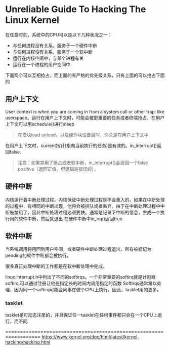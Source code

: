 # Unreliable Guide To Hacking The Linux Kernel
 
在任意时刻，系统中的CPU可以是以下几种状况之一：
+ 与任何进程没有关系，服务于一个硬件中断
+ 与任何进程没有关系，服务于一个软中断
+ 运行在内核空间中，与某个进程有关
+ 运行在一个进程的用户空间中
  
下面两个可以互相抢占，而上面的有严格的优先级关系，只有上面的可以抢占下面的

## 用户上下文
User context is when you are coming in from a system call or other trap: like userspace。运行在用户上下文时，可能会被更重要的任务或者终端抢占。在用户上下文可以用schedule()进行sleep
> 在模块load unload，以及操作块设备层时，你总是在用户上下文中

在用户上下文时，current指针(指向当前执行的任务)是有效的。in_interrupt()返回false.
> 注意：如果禁用了抢占或者软中断，in_interrupt()会返回一个false positive（返回正值，但逻辑是错误的）。

## 硬件中断
内核运行着中断处理过程。内核保证中断处理过程是不会重入的，如果在中断处理的过程中，有相同的中断出现，他将会被排队或者丢弃。由于在中断处理过程中中断被禁用了，因此中断处理过程必须要快。通常是记录下中断的信息，生成一个执行用的软件中断，然后就退出
在硬件中断中in_irq()返回true

## 软件中断
当系统调用将用回到用户空间，或者硬件中断处理过程退出，所有被标记为pending的软件中断都会被执行。

很多真正处理中断的工作都是在软中断处理中完成。

linux.interrupt.h中列出了不同的softirqs。一个非常重要的softirq就是计时器softirq.可以通过注册让他在指定长的时间内调用指定的函数
SoftIrqs通常难以处理，因为同一个softirq可能会同事在做个CPU上执行。因此，tasklet用的更多。

### tasklet
tasklet是可动态注册的，并且保证任一tasklet在任何事件都只会在一个CPU上运行，而不同

==================================================================
https://www.kernel.org/doc/html/latest/kernel-hacking/hacking.html